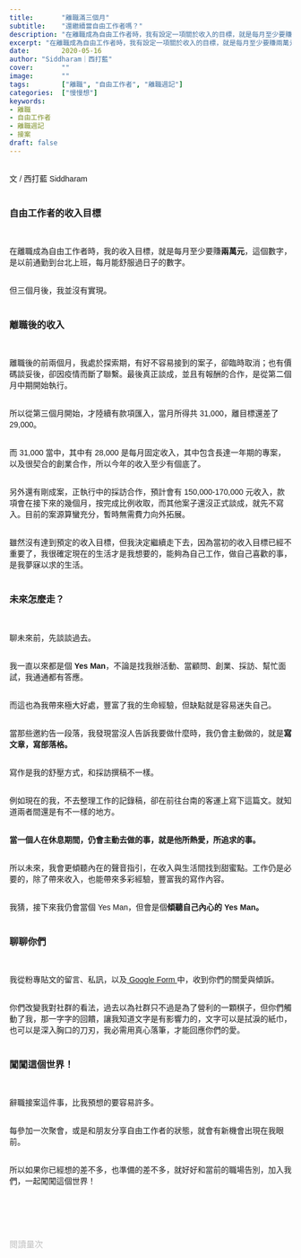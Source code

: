 ```yaml
---
title:       "離職滿三個月"
subtitle:    "還繼續當自由工作者嗎？"
description: "在離職成為自由工作者時，我有設定一項關於收入的目標，就是每月至少要賺兩萬元，這個數字，是以前通勤到台北上班，每月能舒服過日子的數字..."
excerpt: "在離職成為自由工作者時，我有設定一項關於收入的目標，就是每月至少要賺兩萬元，這個數字，是以前通勤到台北上班，每月能舒服過日子的數字..."
date:        2020-05-16
author: "Siddharam｜西打藍"
cover:       ""
image:       ""
tags:        ["離職", "自由工作者", "離職週記"]
categories:  ["慢慢想"]
keywords:
- 離職
- 自由工作者
- 離職週記
- 接案
draft: false
---
```


<article style="font-family: 'Noto Sans TC', '微軟正黑體', sans-serif; font-weight: 300;">

<br>文 / 西打藍 Siddharam<br><br>

<h3 class="article-h1-color">自由工作者的收入目標</h3><br>

在離職成為自由工作者時，我的收入目標，就是每月至少要賺<b>兩萬元</b>，這個數字，是以前通勤到台北上班，每月能舒服過日子的數字。<br><br>

但三個月後，我並沒有實現。<br><br>

<h3 class="article-h1-color">離職後的收入</h3><br>

離職後的前兩個月，我處於探索期，有好不容易接到的案子，卻臨時取消；也有價碼談妥後，卻因疫情而斷了聯繫。最後真正談成，並且有報酬的合作，是從第二個月中期開始執行。<br><br>

所以從第三個月開始，才陸續有款項匯入，當月所得共 31,000，離目標還差了 29,000。<br><br>

而 31,000 當中，其中有 28,000 是每月固定收入，其中包含長達一年期的專案，以及很契合的創業合作，所以今年的收入至少有個底了。<br><br>

另外還有剛成案，正執行中的採訪合作，預計會有 150,000-170,000 元收入，款項會在接下來的幾個月，按完成比例收取，而其他案子還沒正式談成，就先不寫入。目前的案源算蠻充分，暫時無需費力向外拓展。<br><br>

雖然沒有達到預定的收入目標，但我決定繼續走下去，因為當初的收入目標已經不重要了，我很確定現在的生活才是我想要的，能夠為自己工作，做自己喜歡的事，是我夢寐以求的生活。<br><br>


<h3 class="article-h1-color">未來怎麼走？</h3><br>

聊未來前，先談談過去。<br><br>

我一直以來都是個 <b>Yes Man</b>，不論是找我辦活動、當顧問、創業、採訪、幫忙面試，我通通都有答應。<br><br>

而這也為我帶來極大好處，豐富了我的生命經驗，但缺點就是容易迷失自己。<br><br>

當那些邀約告一段落，我發現當沒人告訴我要做什麼時，我仍會主動做的，就是<b>寫文章，寫部落格。</b><br><br>

寫作是我的舒壓方式，和採訪撰稿不一樣。<br><br>

例如現在的我，不去整理工作的記錄稿，卻在前往台南的客運上寫下這篇文。就知道兩者間還是有不一樣的地方。<br><br>

<b>當一個人在休息期間，仍會主動去做的事，就是他所熱愛，所追求的事。</b><br><br>

所以未來，我會更傾聽內在的聲音指引，在收入與生活間找到甜蜜點。工作仍是必要的，除了帶來收入，也能帶來多彩經驗，豐富我的寫作內容。<br><br>

我猜，接下來我仍會當個 Yes Man，但會是個<b>傾聽自己內心的 Yes Man。</b><br><br>


<h3 class="article-h1-color">聊聊你們</h3><br>

我從粉專貼文的留言、私訊，以及<a href="https://docs.google.com/forms/d/1yV_PjrZe4m6Vd23-4a49PlBueBLLQXH34dhqME-00GA/edit" target="_blank"> Google Form </a>中，收到你們的關愛與傾訴。<br><br>

你們改變我對社群的看法，過去以為社群只不過是為了營利的一顆棋子，但你們觸動了我，那一字字的回饋，讓我知道文字是有影響力的，文字可以是拭淚的紙巾，也可以是深入胸口的刀刃，我必需用真心落筆，才能回應你們的愛。<br><br>

<h3 class="article-h1-color">闖闖這個世界！</h3><br>

辭職接案這件事，比我預想的要容易許多。<br><br>

每參加一次聚會，或是和朋友分享自由工作者的狀態，就會有新機會出現在我眼前。<br><br>

所以如果你已經想的差不多，也準備的差不多，就好好和當前的職場告別，加入我們，一起闖闖這個世界！<br><br>


<br><br><br>

</article>

<div style="color: #bfbfbf; font-size: 15px;" id="busuanzi_container_page_pv">
  閱讀量<span id="busuanzi_value_page_pv"></span>次
</div>

<script src="../../js/post.js"></script>




